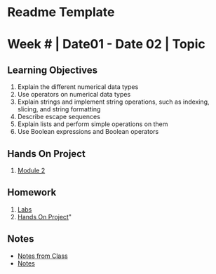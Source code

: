# Readme Template
# Week # | Date01 - Date 02 | Topic
## Learning Objectives
1.  Explain the different numerical data types
2.  Use operators on numerical data types
3.  Explain strings and implement string operations, such as indexing, slicing, and string formatting
4.  Describe escape sequences
5.  Explain lists and perform simple operations on them
6.  Use Boolean expressions and Boolean operators
## Hands On Project
1. [Module 2](HandsOn/Readme.md)
## Homework
1. [Labs](Labs/Readme.md)
2. [Hands On Project](HandsOn/Readme.md)"

## Notes
*   [Notes from Class](Notes/ClassNotes.ipynb)
*   [Notes](Notes/Notes.md)